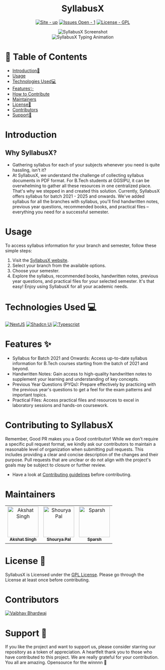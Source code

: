 <div align="center">
    <h1>SyllabusX</h1>
    <p>
        <a href="https://syllabusx.live/"><img src="https://img.shields.io/badge/site-up-blue?" alt="Site - up"></a>
        <a href="https://github.com/akshat-OwO/syllabusx-client/issues"><img src="https://img.shields.io/badge/issues_open-1-green?" alt="Issues Open - 1"></a>
        <a href="https://github.com/akshat-OwO/syllabusx-client/blob/main/LICENSE.md"><img src="https://img.shields.io/badge/License-GPL-green?" alt="License - GPL"></a>
    </p>
    <img src="https://github.com/vaibhavx42/syllabusx-client/assets/110530263/29f3cd7a-7fb5-4297-85b6-5242d337a1b9" alt="SyllabusX Screenshot">
    <br>
    <img src="https://readme-typing-svg.demolab.com?font=Fira+Code&size=22&pause=1000&color=008080&width=435&lines=Simplifying+your+Academic+hustle" alt="SyllabusX Typing Animation">
</div>

# 🧭 Table of Contents

- [Introduction🚀](#introduction)
- [Usage](#usage)
- [Technologies Used💻](#technologies-used)
- [Features✨](#features)
- [How to Contribute](#contributing-to-syllabusx)
- [Maintainers](#maintainers)
- [License👮](#license)
- [Contributors](#contributors)
- [Support🙏](#support)

# Introduction

## Why SyllabusX?

- Gathering syllabus for each of your subjects whenever you need is quite hassling, isn't it?
- At SyllabusX, we understand the challenge of collecting syllabus documents in PDF format. For B.Tech students at GGSIPU, it can be overwhelming to gather all these resources in one centralized place. That's why we stepped in and created this solution. Currently, SyllabusX offers syllabus for batch 2021 - 2025 and onwards. We've added syllabus for all the branches with syllabus, you'll find handwritten notes, previous year questions, recommended books, and practical files – everything you need for a successful semester.

# Usage

To access syllabus information for your branch and semester, follow these simple steps:

1. Visit the [SyllabusX website](https://syllabusx.live/).
2. Select your branch from the available options.
3. Choose your semester.
4. Explore the syllabus, recommended books, handwritten notes, previous year questions, and practical files for your selected semester.
   It's that easy! Enjoy using SyllabusX for all your academic needs.

# Technologies Used 💻

<p>
    <a href="https://nextjs.org/docs"><img src="https://img.shields.io/badge/NextJS-blue?style=for-the-badge" alt="NextJS"></a>
    <a href="https://ui.shadcn.com/"><img src="https://img.shields.io/badge/Shadcn_Ui-purple?style=for-the-badge" alt="Shadcn Ui"></a>
    <a href="https://www.typescriptlang.org/docs/"><img src="https://img.shields.io/badge/Typescript-2ea44f?style=for-the-badge" alt="Typescript"></a>
</p>

# Features ✨

- Syllabus for Batch 2021 and Onwards: Access up-to-date syllabus information for B.Tech courses starting from the batch of 2021 and beyond.
- Handwritten Notes: Gain access to high-quality handwritten notes to supplement your learning and understanding of key concepts.
- Previous Year Questions (PYQs): Prepare effectively by practicing with the previous year's questions to get a feel for the exam patterns and important topics.
- Practical Files: Access practical files and resources to excel in laboratory sessions and hands-on coursework.

# Contributing to SyllabusX

Remember, Good PR makes you a Good contributor!
While we don't require a specific pull request format, we kindly ask our contributors to maintain a reasonable level of organization when submitting pull requests. This includes providing a clear and concise description of the changes and their purpose. Pull requests that are unclear or do not align with the project's goals may be subject to closure or further review.

- Have a look at [Contributing guidelines](/.github/Contributing.md) before contributing.

# Maintainers

<table>
    <tr>
        <td align="center">
            <a href="https://github.com/akshat-OwO">
                <img src="https://avatars.githubusercontent.com/u/95408545?v=4" width="100px;" alt="Akshat Singh"/>
                <br>
                <sub><b>Akshat Singh</b></sub>
            </a>
        </td>
        <td align="center">
            <a href="https://github.com/ShouryaPal">
                <img src="https://avatars.githubusercontent.com/u/104789024?v=4" width="100px;" alt="Shourya Pal"/>
                <br>
                <sub><b>Shourya Pal</b></sub>
            </a>
        </td>
        <td align="center">
            <a href="https://github.com/yom4n">
                <img src="https://avatars.githubusercontent.com/u/27628105?v=4" width="100px;" alt="Sparsh"/>
                <br>
                <sub><b>Sparsh</b></sub>
            </a>
        </td>
    </tr>
</table>

# License 👮

SyllabusX is Licensed under the [GPL License](./LICENSE.md). Please go through the License at least once before contributing.

# Contributors

<a href="https://github.com/vaibhavx42"><img src="https://avatars.githubusercontent.com/u/110530263?s=64" alt="Vaibhav Bhardwaj"></a>

# Support 🙏

If you like the project and want to support us, please consider starring our repository as a token of appreciation. A heartfelt thank you to those who have contributed to this project. We are really grateful for your contribution. You all are amazing. Opensource for the winnnn 🚀
